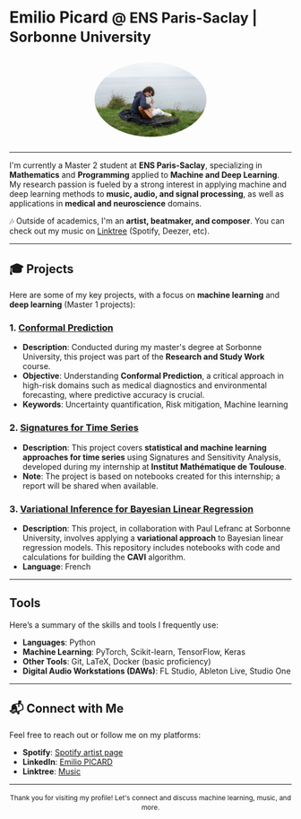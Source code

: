 # Emilio Picard <span style="font-size: 0.9em;">@ ENS Paris-Saclay | Sorbonne University
<div align="center">
  <img src="./profile_picture.jpeg" alt="Emilio Picard" width="200" style="border-radius: 100%; margin: 10px;">
</div>

---

I'm currently a Master 2 student at **ENS Paris-Saclay**, specializing in **Mathematics** and **Programming** applied to **Machine and Deep Learning**. My research passion is fueled by a strong interest in applying machine and deep learning methods to **music, audio, and signal processing**, as well as applications in **medical and neuroscience** domains.

🎶 Outside of academics, I'm an **artist, beatmaker, and composer**. You can check out my music on [Linktree](https://linktr.ee/soleer) (Spotify, Deezer, etc).

---

## 🎓 Projects

Here are some of my key projects, with a focus on **machine learning** and **deep learning** (Master 1 projects):

### 1. **[Conformal Prediction](https://github.com/emilio-pcrd/Conformal-Prediction)**
   - **Description**: Conducted during my master's degree at Sorbonne University, this project was part of the **Research and Study Work** course.
   - **Objective**: Understanding **Conformal Prediction**, a critical approach in high-risk domains such as medical diagnostics and environmental forecasting, where predictive accuracy is crucial.
   - **Keywords**: Uncertainty quantification, Risk mitigation, Machine learning

### 2. **[Signatures for Time Series](https://github.com/emilio-pcrd/Learning-with-signatures)**
   - **Description**: This project covers **statistical and machine learning approaches for time series** using Signatures and Sensitivity Analysis, developed during my internship at **Institut Mathématique de Toulouse**.
   - **Note**: The project is based on notebooks created for this internship; a report will be shared when available.

### 3. **[Variational Inference for Bayesian Linear Regression](https://github.com/emilio-pcrd/Variational-_inference_for_bayesian_models)**
   - **Description**: This project, in collaboration with Paul Lefranc at Sorbonne University, involves applying a **variational approach** to Bayesian linear regression models. This repository includes notebooks with code and calculations for building the **CAVI** algorithm.
   - **Language**: French

---

## Tools

Here’s a summary of the skills and tools I frequently use:

- **Languages**: Python
- **Machine Learning**: PyTorch, Scikit-learn, TensorFlow, Keras
- **Other Tools**: Git, LaTeX, Docker (basic proficiency)
- **Digital Audio Workstations (DAWs)**: FL Studio, Ableton Live, Studio One

---

## 📬 Connect with Me

Feel free to reach out or follow me on my platforms:

- **Spotify**: [Spotify artist page](https://open.spotify.com/intl-fr/artist/4vUYFAcnbGRGxxKTRhZzr3)
- **LinkedIn**: [Emilio PICARD](https://www.linkedin.com/in/emilio-picard-24550820b/)
- **Linktree**: [Music](https://linktr.ee/soleer)

---

<div align="center">
  <span style="font-size: 0.85em;">Thank you for visiting my profile! Let's connect and discuss machine learning, music, and more.</span>
</div>
